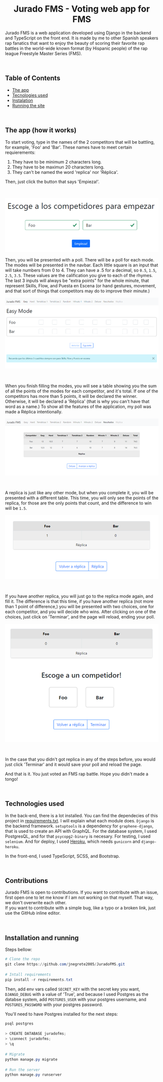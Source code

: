 <h1 align="center">Jurado FMS - Voting web app for FMS</h1>

Jurado FMS is a web application developed using Django in the backend and TypeScript on the front end. It is made by me to other Spanish speakers rap fanatics that want to enjoy the beauty of scoring their favorite rap battles in the world-wide known format (by Hispanic people) of the rap league Freestyle Master Series (FMS).

<br>

## Table of Contents
+ [The app](#the-app-(how-it-works))
+ [Tecnologies used](#technologies-used)
+ [Instalation](#instalation)
+ [Running the site](#installation-and-running)

<br>

## The app (how it works)
To start voting, type in the names of the 2 competitors that will be battling, for example, 'Foo' and 'Bar'. These names have to meet certain requierements:
1. They have to be minimum 2 characters long. 
2. They have to be maximun 20 characters long.
3. They can't be named the word 'replica' nor 'Réplica'.

Then, just click the button that says 'Empieza!'.

<br>

![Example image of comps](./staticfiles/create_comps.png)

Then, you will be presented with a poll. There will be a poll for each mode. The modes will be presented in the navbar. Each little square is an input that will take numbers from 0 to 4. They can have a .5 for a decimal, so `0.5`, `1.5`, `2.5`, `3.5`. These values are the calification you give to each of the rhymes. The last 3 inputs will always be "extra points" for the whole minute, that represent Skills, Flow, and Puesta en Escena (or hand gestures, movement, and that sort of things that competitors may do to improve their minute.)

![Example image of poll](./staticfiles/poll.png)

<br>

When you finish filling the modes, you will see a table showing you the sum of all the points of the modes for each competitor, and it's total. If one of the competitors has more than 5 points, it will be declared the winner. Otherwise, it will be declared a 'Réplica' (that is why you can't have that word as a name.) To show all the features of the application, my poll was made a Réplica intentionally.

![Example image of table](./staticfiles/end_table.png)

<br>

A replica is just like any other mode, but when you complete it, you will be presented with a different table. This time, you will only see the points of the replica, for those are the only points that count, and the difference to win will be `1.5`.

![Example image of replica table](./staticfiles/replica_table.png)

<br>

If you have another replica, you will just go to the replica mode again, and fill it. The difference is that this time, if you have another replica (not more than 1 point of difference,) you will be presented with two choices, one for each competitor, and you will decide who wins. After clicking on one of the choices, just click on 'Terminar', and the page will reload, ending your poll.

![Example image of choices](./staticfiles/choices.png)

<br>

In the case that you didn't got replica in any of the steps before, you would just click 'Terminar' and it would save your poll and reload the page.

And that is it. You just voted an FMS rap battle. Hope you didn't made a tongo!

<br>

## Technologies used
In the back-end, there is a lot installed. You can find the dependecies of this project in [requirements.txt](./requirements.txt). I will explain what each module does. `Django` is the backend framework. `setuptools` is a dependency for `graphene-django`, that is used to create an API with GraphQL. For the database system, I used PostgresQL, and for that `psycopg2-binary` is necesary. For testing, I used `selenium`. And for deploy, I used [Heroku](https://heroku.com), which needs `gunicorn` and `django-heroku`.

In the front-end, I used TypeScript, SCSS, and Bootstrap.

<br>

## Contributions
Jurado FMS is open to contributions. If you want to contribute with an issue, first open one to let me know if I am not working on that myself. That way, we don't overwrite each other.  
If you want to contribute with a simple bug, like a typo or a broken link, just use the GitHub inline editor.

<br>

## Installation and running
Steps bellow:
```powershell
# Clone the repo
git clone https://github.com/jnegrete2005/JuradoFMS.git

# Intall requirements
pip install -r requirements.txt
```

Then, add env vars called `SECRET_KEY` with the secret key you want, `DJANGO_DEBUG` with a value of 'True', and because I used Postgres as the databse system, add `POSTGRES_USER` with your postgres username, and `POSTGRES_PASSWORD` with your postgres password.

You'll need to have Postgres installed for the next steps:
```powershell
psql postgres

> CREATE DATABASE juradofms;
> \connect juradofms;
> \q

# Migrate
python manage.py migrate

# Run the server
python manage.py runserver
```
